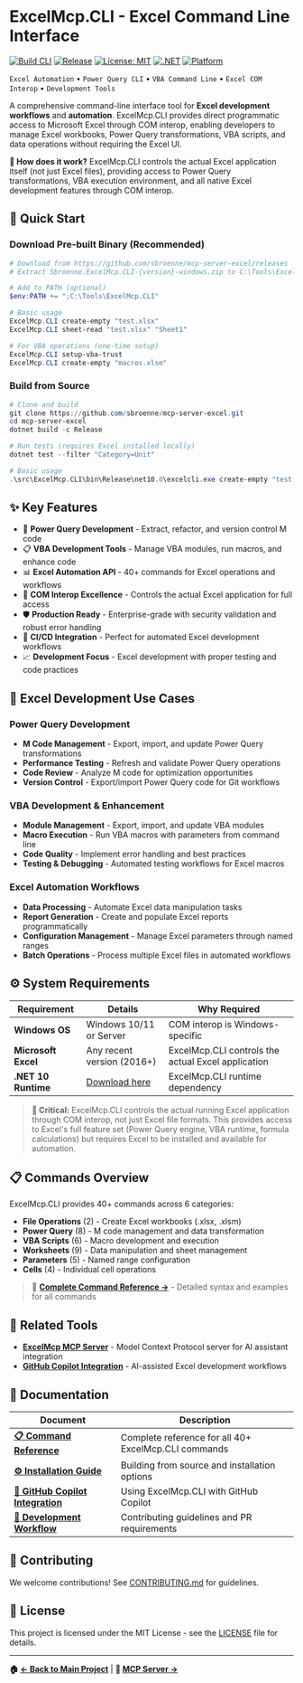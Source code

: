 # ExcelMcp.CLI - Excel Command Line Interface

[![Build CLI](https://github.com/sbroenne/mcp-server-excel/actions/workflows/build-cli.yml/badge.svg)](https://github.com/sbroenne/mcp-server-excel/actions/workflows/build-cli.yml)
[![Release](https://img.shields.io/github/v/release/sbroenne/mcp-server-excel)](https://github.com/sbroenne/mcp-server-excel/releases/latest)
[![License: MIT](https://img.shields.io/badge/License-MIT-yellow.svg)](https://opensource.org/licenses/MIT)
[![.NET](https://img.shields.io/badge/.NET-10.0-blue.svg)](https://dotnet.microsoft.com/download/dotnet/10.0)
[![Platform](https://img.shields.io/badge/platform-Windows-lightgrey.svg)](https://github.com/sbroenne/mcp-server-excel)

`Excel Automation` • `Power Query CLI` • `VBA Command Line` • `Excel COM Interop` • `Development Tools`

A comprehensive command-line interface tool for **Excel development workflows** and **automation**. ExcelMcp.CLI provides direct programmatic access to Microsoft Excel through COM interop, enabling developers to manage Excel workbooks, Power Query transformations, VBA scripts, and data operations without requiring the Excel UI.

**🎯 How does it work?** ExcelMcp.CLI controls the actual Excel application itself (not just Excel files), providing access to Power Query transformations, VBA execution environment, and all native Excel development features through COM interop.

## 🚀 Quick Start

### Download Pre-built Binary (Recommended)

```powershell
# Download from https://github.com/sbroenne/mcp-server-excel/releases
# Extract Sbroenne.ExcelMcp.CLI-{version}-windows.zip to C:\Tools\ExcelMcp.CLI

# Add to PATH (optional)
$env:PATH += ";C:\Tools\ExcelMcp.CLI"

# Basic usage
ExcelMcp.CLI create-empty "test.xlsx"
ExcelMcp.CLI sheet-read "test.xlsx" "Sheet1"

# For VBA operations (one-time setup)
ExcelMcp.CLI setup-vba-trust
ExcelMcp.CLI create-empty "macros.xlsm"
```

### Build from Source

```powershell
# Clone and build
git clone https://github.com/sbroenne/mcp-server-excel.git
cd mcp-server-excel
dotnet build -c Release

# Run tests (requires Excel installed locally)
dotnet test --filter "Category=Unit"

# Basic usage
.\src\ExcelMcp.CLI\bin\Release\net10.0\excelcli.exe create-empty "test.xlsx"
```

## ✨ Key Features

- 🔧 **Power Query Development** - Extract, refactor, and version control M code
- 📋 **VBA Development Tools** - Manage VBA modules, run macros, and enhance code
- 📊 **Excel Automation API** - 40+ commands for Excel operations and workflows
- 💾 **COM Interop Excellence** - Controls the actual Excel application for full access
- 🛡️ **Production Ready** - Enterprise-grade with security validation and robust error handling
- 🔄 **CI/CD Integration** - Perfect for automated Excel development workflows
- 📈 **Development Focus** - Excel development with proper testing and code practices

## 🎯 Excel Development Use Cases

### **Power Query Development**

- **M Code Management** - Export, import, and update Power Query transformations
- **Performance Testing** - Refresh and validate Power Query operations
- **Code Review** - Analyze M code for optimization opportunities
- **Version Control** - Export/import Power Query code for Git workflows

### **VBA Development & Enhancement**

- **Module Management** - Export, import, and update VBA modules
- **Macro Execution** - Run VBA macros with parameters from command line
- **Code Quality** - Implement error handling and best practices
- **Testing & Debugging** - Automated testing workflows for Excel macros

### **Excel Automation Workflows**

- **Data Processing** - Automate Excel data manipulation tasks
- **Report Generation** - Create and populate Excel reports programmatically
- **Configuration Management** - Manage Excel parameters through named ranges
- **Batch Operations** - Process multiple Excel files in automated workflows

## ⚙️ System Requirements

| Requirement | Details | Why Required |
|-------------|---------|--------------|
| **Windows OS** | Windows 10/11 or Server | COM interop is Windows-specific |
| **Microsoft Excel** | Any recent version (2016+) | ExcelMcp.CLI controls the actual Excel application |
| **.NET 10 Runtime** | [Download here](https://dotnet.microsoft.com/download/dotnet/10.0) | ExcelMcp.CLI runtime dependency |

> **🚨 Critical:** ExcelMcp.CLI controls the actual running Excel application through COM interop, not just Excel file formats. This provides access to Excel's full feature set (Power Query engine, VBA runtime, formula calculations) but requires Excel to be installed and available for automation.

## 📋 Commands Overview

ExcelMcp.CLI provides 40+ commands across 6 categories:

- **File Operations** (2) - Create Excel workbooks (.xlsx, .xlsm)
- **Power Query** (8) - M code management and data transformation  
- **VBA Scripts** (6) - Macro development and execution
- **Worksheets** (9) - Data manipulation and sheet management
- **Parameters** (5) - Named range configuration
- **Cells** (4) - Individual cell operations

> 📖 **[Complete Command Reference →](COMMANDS.md)** - Detailed syntax and examples for all commands

## 🔗 Related Tools

- **[ExcelMcp MCP Server](../README.md)** - Model Context Protocol server for AI assistant integration
- **[GitHub Copilot Integration](COPILOT.md)** - AI-assisted Excel development workflows

## 📖 Documentation

| Document | Description |
|----------|-------------|
| **[📋 Command Reference](COMMANDS.md)** | Complete reference for all 40+ ExcelMcp.CLI commands |
| **[⚙️ Installation Guide](INSTALLATION.md)** | Building from source and installation options |
| **[🤖 GitHub Copilot Integration](COPILOT.md)** | Using ExcelMcp.CLI with GitHub Copilot |
| **[🔧 Development Workflow](DEVELOPMENT.md)** | Contributing guidelines and PR requirements |

## 🤝 Contributing

We welcome contributions! See [CONTRIBUTING.md](CONTRIBUTING.md) for guidelines.

## 📜 License

This project is licensed under the MIT License - see the [LICENSE](../LICENSE) file for details.

---

**🏠 [← Back to Main Project](../README.md)** | **🧠 [MCP Server →](../src/ExcelMcp.McpServer/README.md)**
